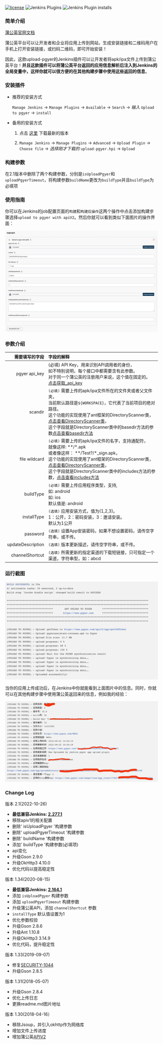 [![license](https://img.shields.io/github/license/mashape/apistatus.svg)](http://opensource.org/licenses/MIT)
![Jenkins Plugins](https://img.shields.io/jenkins/plugin/v/upload-pgyer)
![Jenkins Plugin installs](https://img.shields.io/jenkins/plugin/i/upload-pgyer)

### 简单介绍

[蒲公英官网文档](https://www.pgyer.com/doc/view/jenkins_plugin)

蒲公英平台可以让开发者和企业将应用上传到网站，生成安装链接和二维码用户在手机上打开安装链接，或扫码二维码，即可开始安装！

因此，这款upload-pgyer的Jenkins插件可以让开发者将apk/ipa文件上传到蒲公英平台！**并且这款插件可以将蒲公英平台返回的应用信息解析后注入到Jenkins的全局变量中，这样你就可以很方便的在其他构建步骤中使用这些返回的信息**。

### 安装插件

- 推荐的安装方式

    `Manage Jenkins`  ->  `Manage Plugins`  ->  `Available`  ->  `Search`  -> *输入* `Upload to pgyer`  -> `install`

- 备用的安装方式

    1. 点击 [这里](https://updates.jenkins-ci.org/latest/upload-pgyer.hpi) 下载最新的版本

    2. `Manage Jenkins`  ->  `Manage Plugins`  ->  `Advanced`  ->  `Upload Plugin`  ->  `Choose file`  ->  *选择刚才下载的* `upload-pgyer.hpi`  ->  `Upload`

### 构建参数

在2.1版本中删除了两个构建参数，分别是`isUploadPgyer`和`uploadPgyerTimeout`，将构建参数`buildName`更改为`buildType`并且`buildType`为必填项

### 使用指南

你可以在Jenkins的job配置页面的`构建`和`构建后操作`这两个操作中点击添加构建步骤选择`upload to pgyer with apiV2`。然后你就可以看到类似下面图片的操作界面：

![](./images/setting-screenshot.png)

### 参数介绍

需要填写的字段|字段的解释
----:|:----------
pgyer api_key|(必填) API Key，用来识别API调用者的身份，<br/>如不特别说明，每个接口中都需要含有此参数。<br/>对于同一个蒲公英的注册用户来说，这个值在固定的。<br/>[点击获取_api_key](https://www.pgyer.com/account/api)
scandir|`(必填)` 需要上传的apk/ipa文件所在的文件夹或者父文件夹，<br/>当前默认路径是`${WORKSPACE}`，它代表了当前项目的绝对路径。<br/>这个功能的实现使用了ant框架的DirectoryScanner类，[点击查看DirectoryScanner类](https://ant.apache.org/manual/api/org/apache/tools/ant/DirectoryScanner.html)，<br/>这个字段就是DirectoryScanner类中的basedir方法的参数[点击查看basedir方法](https://ant.apache.org/manual/api/org/apache/tools/ant/DirectoryScanner.html#basedir)
file wildcard|`(必填)` 需要上传的apk/ipa文件的名字，支持通配符，<br/>就像这样: \*\*/\*.apk<br/>或者像这样： \*\*/Test?/\*_sign.apk，<br/>这个功能的实现使用了ant框架的DirectoryScanner类，[点击查看DirectoryScanner类](https://ant.apache.org/manual/api/org/apache/tools/ant/DirectoryScanner.html)，<br/>这个字段就是DirectoryScanner类中的includes方法的参数，[点击查看includes方法](https://ant.apache.org/manual/api/org/apache/tools/ant/DirectoryScanner.html#includes)
buildType|`(必填)` 需要上传应用程序类型，支持,<br/>如: android<br/>如: ios<br/>默认值是: android
installType|`(选填)` 应用安装方式，值为(1,2,3)。<br/>1：公开，2：密码安装，3：邀请安装。<br/>默认为1公开
password|`(选填)` 设置App安装密码，如果不想设置密码，请传空字符串，或不传。
updateDescription|`(选填)` 版本更新描述，请传空字符串，或不传。
channelShortcut|`(选填)` 所需更新的指定渠道的下载短链接，只可指定一个渠道，字符串型，如：abcd

### 运行截图

![](./images/pgyer-app-upload-running-log.png)

当你的应用上传成功后，在Jenkins中你就能看到上面图片中的信息。同时，你就可以在其他构建步骤中使用蒲公英返回来的信息，例如我的经验：

![](./images/pgyer-app-upload-backdata.png)

### Change Log

版本 2.1(2022-10-26)

- **最低兼容Jenkins: [2.277.1](http://mirrors.jenkins.io/war-stable/2.277.1)**
- 移除apiv1的相关配置
- 删除' isUploadPgyer '构建参数
- 删除' uploadPgyerTimeout '构建参数
- 删除' buildName '构建参数
- 添加' buildType '构建参数(必填项)
- api变化
- 升级Gson 2.9.0
- 升级OkHttp3 4.10.0
- 优化代码以提高稳定性

版本 1.34(2020-08-15)

- **最低兼容Jenkins: [2.164.1](http://mirrors.jenkins.io/war-stable/2.164.1)**
- 添加 `isUploadPgyer` 构建参数
- 添加 `uploadPgyerTimeout` 构建参数
- 升级蒲公英API，添加 `channelShortcut` 参数
- `installType` 默认值设置为1
- 优化参数校验
- 升级Gson 2.8.6
- 升级Ant 1.10.8
- 升级OkHttp3 3.14.9
- 优化代码，提升稳定性

版本 1.33(2019-09-07)

- 修复[SECURITY-1044](https://issues.jenkins-ci.org/browse/SECURITY-1044)
- 升级Gson 2.8.5

版本 1.31(2018-05-07)

- 升级Gson 2.8.4
- 优化上传日志
- 更换readme.md图片地址

版本 1.30(2018-04-16）

- 移除Jsoup，并引入okhttp作为网络库
- 增加文件上传进度
- 增加蒲公英[APIV2](https://www.xcxwo.com/doc/view/api#uploadApp)
